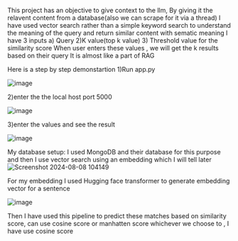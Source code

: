 This project has an objective to give context to the llm, By giving it the relavent content from a database(also we can scrape for it via a thread)
I have used vector search rather than a simple keyword search to understand the meaning of the query and return similar content with sematic meaning
I have 3 inputs a) Query 2)K value(top k value) 3) Threshold value for the similarity score
When user enters these values , we will get the k results based on their query
It is almost like a part of RAG

Here is a step by step demonstartion
1)Run app.py

![image](https://github.com/user-attachments/assets/686fc5af-e2d4-45e6-b892-9f42c4a8561a)

2)enter the the local host port 5000

![image](https://github.com/user-attachments/assets/f237ffda-bc8f-4b88-b010-e72373691824)

3)enter the values and see the result

![image](https://github.com/user-attachments/assets/7019d5b8-18a4-472e-83e4-a4f27b4e31ca)


My database setup:
I used MongoDB and their database for this purpose and then I use vector search using an embedding which I will tell later
![Screenshot 2024-08-08 104149](https://github.com/user-attachments/assets/94efc79b-5d47-4585-a20a-bbc5f5872c68)

For my embedding I used Hugging face transformer to generate embedding vector for a sentence

![image](https://github.com/user-attachments/assets/6129070c-9095-4e58-8be0-431d5aacd6c7)


Then I have used this pipeline to predict these matches based on similarity score, can use cosine score or manhatten score whichever we choose to , I have use cosine score



